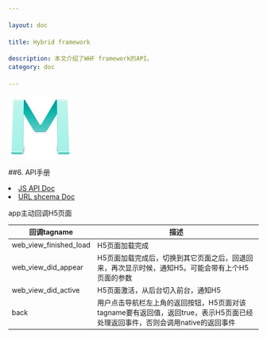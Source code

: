 ```yaml
---

layout: doc

title: Hybrid framework

description: 本文介绍了WHF framework的API。
category: doc

---
```


![Mou icon](/images/Mou_128.png)



##6.	API手册

<nav>
 <li><a target="_blank" href="/api/index.html">JS API Doc</a></li>
 <li><a href="/doc-schema/">URL shcema Doc</a></li>
</nav>


app主动回调H5页面

 回调tagname					| 描述
-------------	 			| ------------
web_view_finished_load  	| H5页面加载完成
web_view_did_appear			| H5页面加载完成后，切换到其它页面之后，回退回来，再次显示时候，通知H5。可能会带有上个H5页面的参数
web_view_did_active			| H5页面激活，从后台切入前台，通知H5
back						| 用户点击导航栏左上角的返回按钮，H5页面对该tagname要有返回值，返回true，表示H5页面已经处理返回事件，否则会调用native的返回事件

